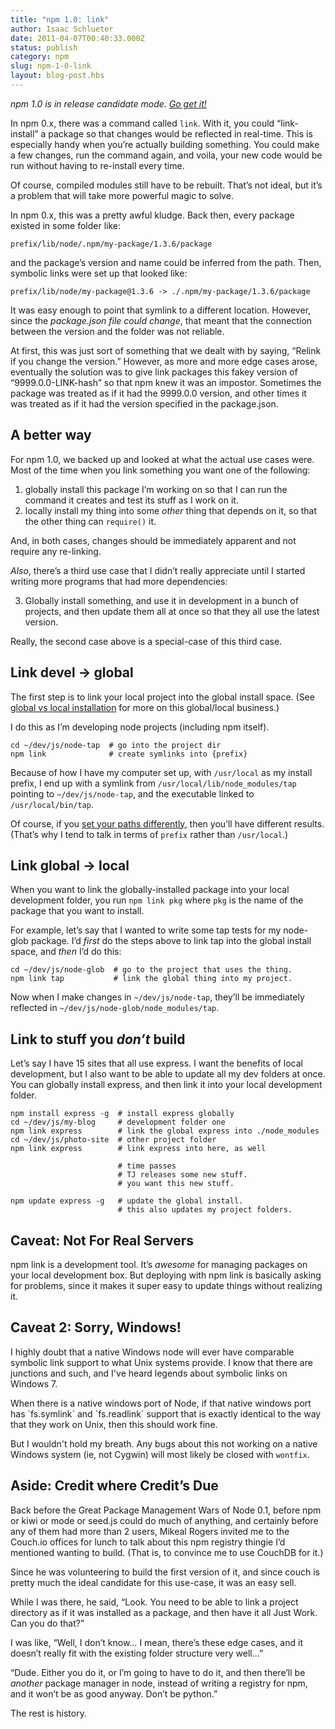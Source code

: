 ```yaml
---
title: "npm 1.0: link"
author: Isaac Schlueter
date: 2011-04-07T00:40:33.000Z
status: publish
category: npm
slug: npm-1-0-link
layout: blog-post.hbs
---
```


<p><i>npm 1.0 is in release candidate mode. <a href="http://groups.google.com/group/npm-/browse_thread/thread/43d3e76d71d1f141">Go get it!</a></i></p>

<p>In npm 0.x, there was a command called <code>link</code>. With it, you could &#8220;link-install&#8221; a package so that changes would be reflected in real-time. This is especially handy when you&#8217;re actually building something. You could make a few changes, run the command again, and voila, your new code would be run without having to re-install every time.</p>

<p>Of course, compiled modules still have to be rebuilt. That&#8217;s not ideal, but it&#8217;s a problem that will take more powerful magic to solve.</p>

<p>In npm 0.x, this was a pretty awful kludge. Back then, every package existed in some folder like:</p>

<pre><code>prefix/lib/node/.npm/my-package/1.3.6/package
</code></pre>

<p>and the package&#8217;s version and name could be inferred from the path. Then, symbolic links were set up that looked like:</p>

<pre><code>prefix/lib/node/my-package@1.3.6 -&gt; ./.npm/my-package/1.3.6/package
</code></pre>

<p>It was easy enough to point that symlink to a different location. However, since the <em>package.json file could change</em>, that meant that the connection between the version and the folder was not reliable.</p>

<p>At first, this was just sort of something that we dealt with by saying, &#8220;Relink if you change the version.&#8221; However, as more and more edge cases arose, eventually the solution was to give link packages this fakey version of &#8220;9999.0.0-LINK-hash&#8221; so that npm knew it was an impostor. Sometimes the package was treated as if it had the 9999.0.0 version, and other times it was treated as if it had the version specified in the package.json.</p>

<h2 id="a_better_way">A better way</h2>

<p>For npm 1.0, we backed up and looked at what the actual use cases were. Most of the time when you link something you want one of the following:</p>

<ol>
<li>globally install this package I&#8217;m working on so that I can run the command it creates and test its stuff as I work on it.</li>
<li>locally install my thing into some <em>other</em> thing that depends on it, so that the other thing can <code>require()</code> it.</li>
</ol>

<p>And, in both cases, changes should be immediately apparent and not require any re-linking.</p>

<p><em>Also</em>, there&#8217;s a third use case that I didn&#8217;t really appreciate until I started writing more programs that had more dependencies:</p>

<ol start="3"> <li><p>Globally install something, and use it in development in a bunch of projects, and then update them all at once so that they all use the latest version.</p></li></ol>

<p>Really, the second case above is a special-case of this third case.</p>

<h2 id="link_devel_global">Link devel &rarr; global</h2>

<p>The first step is to link your local project into the global install space. (See <a href="http://blog.nodejs.org/2011/03/23/npm-1-0-global-vs-local-installation/">global vs local installation</a> for more on this global/local business.)</p>

<p>I do this as I&#8217;m developing node projects (including npm itself).</p>

<pre><code>cd ~/dev/js/node-tap  # go into the project dir
npm link              # create symlinks into {prefix}
</code></pre>

<p>Because of how I have my computer set up, with <code>/usr/local</code> as my install prefix, I end up with a symlink from <code>/usr/local/lib/node_modules/tap</code> pointing to <code>~/dev/js/node-tap</code>, and the executable linked to <code>/usr/local/bin/tap</code>.</p>

<p>Of course, if you <a href="http://blog.nodejs.org/2011/04/04/development-environment/">set your paths differently</a>, then you&#8217;ll have different results. (That&#8217;s why I tend to talk in terms of <code>prefix</code> rather than <code>/usr/local</code>.)</p>

<h2 id="link_global_local">Link global &rarr; local</h2>

<p>When you want to link the globally-installed package into your local development folder, you run <code>npm link pkg</code> where <code>pkg</code> is the name of the package that you want to install.</p>

<p>For example, let&#8217;s say that I wanted to write some tap tests for my node-glob package. I&#8217;d <em>first</em> do the steps above to link tap into the global install space, and <em>then</em> I&#8217;d do this:</p>

<pre><code>cd ~/dev/js/node-glob  # go to the project that uses the thing.
npm link tap           # link the global thing into my project.
</code></pre>

<p>Now when I make changes in <code>~/dev/js/node-tap</code>, they&#8217;ll be immediately reflected in <code>~/dev/js/node-glob/node_modules/tap</code>.</p>

<h2 id="link_to_stuff_you_don8217t_build">Link to stuff you <em>don&#8217;t</em> build</h2>

<p>Let&#8217;s say I have 15 sites that all use express. I want the benefits of local development, but I also want to be able to update all my dev folders at once. You can globally install express, and then link it into your local development folder.</p>

<pre><code>npm install express -g  # install express globally
cd ~/dev/js/my-blog     # development folder one
npm link express        # link the global express into ./node_modules
cd ~/dev/js/photo-site  # other project folder
npm link express        # link express into here, as well

                        # time passes
                        # TJ releases some new stuff.
                        # you want this new stuff.

npm update express -g   # update the global install.
                        # this also updates my project folders.
</code></pre>

<h2 id="caveat_not_for_real_servers">Caveat: Not For Real Servers</h2>

<p>npm link is a development tool. It&#8217;s <em>awesome</em> for managing packages on your local development box. But deploying with npm link is basically asking for problems, since it makes it super easy to update things without realizing it.</p>

<h2 id="caveat_2_sorry_windows">Caveat 2: Sorry, Windows!</h2>

<p>I highly doubt that a native Windows node will ever have comparable symbolic link support to what Unix systems provide.  I know that there are junctions and such, and I've heard legends about symbolic links on Windows 7.</p>

<p>When there is a native windows port of Node, if that native windows port has `fs.symlink` and `fs.readlink` support that is exactly identical to the way that they work on Unix, then this should work fine.</p>

<p>But I wouldn't hold my breath.  Any bugs about this not working on a native Windows system (ie, not Cygwin) will most likely be closed with <code>wontfix</code>.</p>


<h2 id="aside_credit_where_credit8217s_due">Aside: Credit where Credit&#8217;s Due</h2>

<p>Back before the Great Package Management Wars of Node 0.1, before npm or kiwi or mode or seed.js could do much of anything, and certainly before any of them had more than 2 users, Mikeal Rogers invited me to the Couch.io offices for lunch to talk about this npm registry thingie I&#8217;d mentioned wanting to build. (That is, to convince me to use CouchDB for it.)</p>

<p>Since he was volunteering to build the first version of it, and since couch is pretty much the ideal candidate for this use-case, it was an easy sell.</p>

<p>While I was there, he said, &#8220;Look. You need to be able to link a project directory as if it was installed as a package, and then have it all Just Work. Can you do that?&#8221;</p>

<p>I was like, &#8220;Well, I don&#8217;t know&#8230; I mean, there&#8217;s these edge cases, and it doesn&#8217;t really fit with the existing folder structure very well&#8230;&#8221;</p>

<p>&#8220;Dude. Either you do it, or I&#8217;m going to have to do it, and then there&#8217;ll be <em>another</em> package manager in node, instead of writing a registry for npm, and it won&#8217;t be as good anyway. Don&#8217;t be python.&#8221;</p>

<p>The rest is history.</p>
